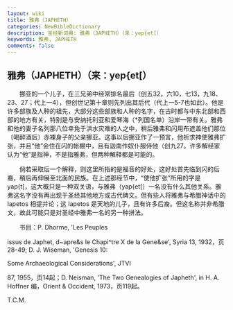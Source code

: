 ```yaml
---
layout: wiki
title: 雅弗（JAPHETH）
categories: NewBibleDictionary
description: 圣经新词典: 雅弗（JAPHETH）（来：yep{et[）
keywords: 雅弗, JAPHETH
comments: false
---
```


## 雅弗（JAPHETH）（来：yep{et[）

　　挪亚的一个儿子，在三兄弟中经常排名最后（创五32，六10，七13，九18、23、27；代上一4），但创世记第十章则先列出其后代（代上一5-7也如此）。他是许多部族及人种的祖先，大部分这些部族和人种的名字，在古时都与中东北部和西部的地方有关，特别是与安纳托利亚和爱琴海（*列国名单）沿岸一带有关。雅弗和他的妻子名列那八位幸免于洪水灾难的人之中，稍后雅弗和闪用布遮盖他们那位〔喝醉酒后〕赤裸身子的父亲挪亚。这事以后挪亚作了一预言，他祈求神使雅弗扩张，并且“他”会住在闪的帐棚中，且有迦南作奴仆服侍他（创九27。许多解经家认为“他”是指神，不是指雅弗，但两种解释都是可能的。

　　倘若采取后一个解释，则这里所指的是福音的好处，这好处首先临到闪的后裔，稍后再伸展至北面的民族。在上述那经节中，“使他扩张”所用的字是 yap{t[，这大概只是一种双关语，与雅弗（yap{et[）一名没有什么其他关系。雅弗这名字没有再出现于圣经其他地方或古代碑文。但有些人将雅弗与希腊神话中的 Iapetos 相提并论；这 Iapetos 是天地的儿子，且有许多后裔。但这名称并非希腊文，故此可能只是对圣经中雅弗一名的另一种拼法。

　　书目：P. Dhorme, 'Les Peuples

issus de Japhet, d~apre&s le Chapi^tre X de la Gene&se', Syria 13, 1932，页28-49; D. J. Wiseman, 'Genesis 10:

Some Archaeological Considerations', JTVI

87, 1955，页14起；D. Neisman, 'The Two Genealogies of Japheth', in H. A. Hoffner 编，Orient & Occident, 1973，页119起。

T.C.M.








